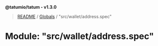 **@tatumio/tatum - v1.3.0**

> [README](../README.md) / [Globals](../globals.md) / "src/wallet/address.spec"

# Module: "src/wallet/address.spec"
